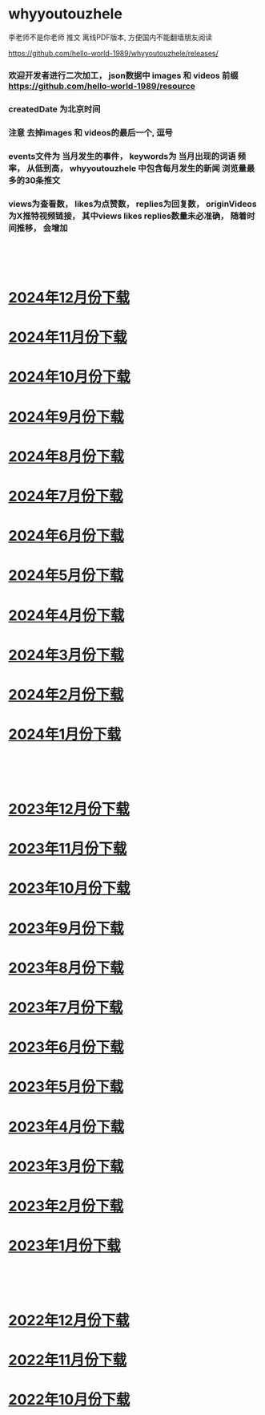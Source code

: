 # whyyoutouzhele
李老师不是你老师 推文 离线PDF版本, 方便国内不能翻墙朋友阅读

https://github.com/hello-world-1989/whyyoutouzhele/releases/

### 欢迎开发者进行二次加工， json数据中 images 和 videos 前缀 https://github.com/hello-world-1989/resource
### createdDate 为北京时间
### 注意 去掉images 和 videos的最后一个, 逗号

### events文件为 当月发生的事件， keywords为 当月出现的词语 频率， 从低到高， whyyoutouzhele 中包含每月发生的新闻 浏览量最多的30条推文

### views为查看数， likes为点赞数， replies为回复数， originVideos为X推特视频链接， 其中views likes replies数量未必准确， 随着时间推移， 会增加

<br />
<br />
<br />

# [2024年12月份下载](https://github.com/hello-world-1989/whyyoutouzhele/releases/download/202412/whyyoutouzhele.zip)
# [2024年11月份下载](https://github.com/hello-world-1989/whyyoutouzhele/releases/download/202411/whyyoutouzhele.zip)
# [2024年10月份下载](https://github.com/hello-world-1989/whyyoutouzhele/releases/download/202410/whyyoutouzhele.zip)
# [2024年9月份下载](https://github.com/hello-world-1989/whyyoutouzhele/releases/download/202409/whyyoutouzhele.zip)
# [2024年8月份下载](https://github.com/hello-world-1989/whyyoutouzhele/releases/download/202408/whyyoutouzhele.zip)
# [2024年7月份下载](https://github.com/hello-world-1989/whyyoutouzhele/releases/download/202407/whyyoutouzhele.zip)
# [2024年6月份下载](https://github.com/hello-world-1989/whyyoutouzhele/releases/download/202406/whyyoutouzhele.zip)
# [2024年5月份下载](https://github.com/hello-world-1989/whyyoutouzhele/releases/download/202405/whyyoutouzhele.zip)
# [2024年4月份下载](https://github.com/hello-world-1989/whyyoutouzhele/releases/download/202404/whyyoutouzhele.zip)
# [2024年3月份下载](https://github.com/hello-world-1989/whyyoutouzhele/releases/download/202403/whyyoutouzhele.zip)
# [2024年2月份下载](https://github.com/hello-world-1989/whyyoutouzhele/releases/download/202402/whyyoutouzhele.zip)
# [2024年1月份下载](https://github.com/hello-world-1989/whyyoutouzhele/releases/download/202401/whyyoutouzhele.zip)

<br />
<br />
<br />


# [2023年12月份下载](https://github.com/hello-world-1989/whyyoutouzhele/releases/download/202312/whyyoutouzhele.zip)
# [2023年11月份下载](https://github.com/hello-world-1989/whyyoutouzhele/releases/download/202311/whyyoutouzhele.zip)
# [2023年10月份下载](https://github.com/hello-world-1989/whyyoutouzhele/releases/download/202310/whyyoutouzhele.zip)
# [2023年9月份下载](https://github.com/hello-world-1989/whyyoutouzhele/releases/download/202309/whyyoutouzhele.zip)
# [2023年8月份下载](https://github.com/hello-world-1989/whyyoutouzhele/releases/download/202308/whyyoutouzhele.zip)
# [2023年7月份下载](https://github.com/hello-world-1989/whyyoutouzhele/releases/download/202307/whyyoutouzhele.zip)
# [2023年6月份下载](https://github.com/hello-world-1989/whyyoutouzhele/releases/download/202306/whyyoutouzhele.zip)
# [2023年5月份下载](https://github.com/hello-world-1989/whyyoutouzhele/releases/download/202305/whyyoutouzhele.zip)
# [2023年4月份下载](https://github.com/hello-world-1989/whyyoutouzhele/releases/download/202304/whyyoutouzhele.zip)
# [2023年3月份下载](https://github.com/hello-world-1989/whyyoutouzhele/releases/download/202303/whyyoutouzhele.zip)
# [2023年2月份下载](https://github.com/hello-world-1989/whyyoutouzhele/releases/download/202302/whyyoutouzhele.zip)
# [2023年1月份下载](https://github.com/hello-world-1989/whyyoutouzhele/releases/download/202301/whyyoutouzhele.zip)

<br />
<br />
<br />

# [2022年12月份下载](https://github.com/hello-world-1989/whyyoutouzhele/releases/download/202212/whyyoutouzhele.zip)
# [2022年11月份下载](https://github.com/hello-world-1989/whyyoutouzhele/releases/download/202211/whyyoutouzhele.zip)
# [2022年10月份下载](https://github.com/hello-world-1989/whyyoutouzhele/releases/download/202210/whyyoutouzhele.zip)
